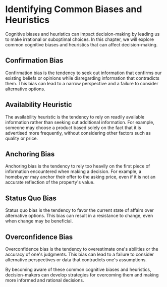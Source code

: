 Identifying Common Biases and Heuristics
==================================================================================================

Cognitive biases and heuristics can impact decision-making by leading us to make irrational or suboptimal choices. In this chapter, we will explore common cognitive biases and heuristics that can affect decision-making.

Confirmation Bias
-----------------

Confirmation bias is the tendency to seek out information that confirms our existing beliefs or opinions while disregarding information that contradicts them. This bias can lead to a narrow perspective and a failure to consider alternative options.

Availability Heuristic
----------------------

The availability heuristic is the tendency to rely on readily available information rather than seeking out additional information. For example, someone may choose a product based solely on the fact that it is advertised more frequently, without considering other factors such as quality or price.

Anchoring Bias
--------------

Anchoring bias is the tendency to rely too heavily on the first piece of information encountered when making a decision. For example, a homebuyer may anchor their offer to the asking price, even if it is not an accurate reflection of the property's value.

Status Quo Bias
---------------

Status quo bias is the tendency to favor the current state of affairs over alternative options. This bias can result in a resistance to change, even when change may be beneficial.

Overconfidence Bias
-------------------

Overconfidence bias is the tendency to overestimate one's abilities or the accuracy of one's judgments. This bias can lead to a failure to consider alternative perspectives or data that contradicts one's assumptions.

By becoming aware of these common cognitive biases and heuristics, decision-makers can develop strategies for overcoming them and making more informed and rational decisions.
